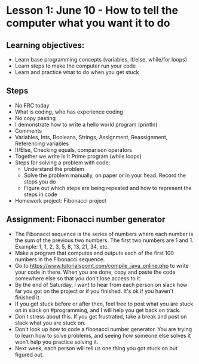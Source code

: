 # Lesson 1: June 10 - How to tell the computer what you want it to do

## Learning objectives:
  - Learn base programming concepts (variables, if/else, while/for loops)
  - Learn steps to make the computer run your code
  - Learn and practice what to do when you get stuck

## Steps
- No FRC today
- What is coding, who has experience coding
- No copy pasting
- I demonstrate how to write a hello world program (println)
- Comments
- Variables, Ints, Booleans, Strings, Assignment, Reassignment, Referencing variables
- If/Else, Checking equals, comparison operators
- Together we write Is It Prime program (while loops)
- Steps for solving a problem with code:
  - Understand the problem
  - Solve the problem manually, on paper or in your head. Record the steps you do
  - Figure out which steps are being repeated and how to represent the steps in code
- Homework project: Fibonacci project

## Assignment: Fibonacci number generator
- The Fibonacci sequence is the series of numbers where each number is the sum of the previous two numbers. The first two numbers are 1 and 1.
  Example: 1, 1, 2, 3, 5, 8, 13, 21, 34, etc.
- Make a program that computes and outputs each of the first 100 numbers in the Fibonacci sequence.
- Go to https://www.tutorialspoint.com/compile_java_online.php to write your code in there. When you are done, copy and paste the code somewhere else so that you don't lose access to it.
- By the end of Saturday, I want to hear from each person on slack how far you got on the project or if you finished. It's ok if you haven't finished it.
- If you get stuck before or after then, feel free to post what you are stuck on in slack on #programming, and I will help you get back on track.
- Don't stress about this. If you get frustrated, take a break and post on slack what you are stuck on.
- Don't look up how to code a fibonacci number generator. You are trying to learn how to solve problems, and seeing how someone else solves it won't help you practice solving it.
- Next week, each person will tell us one thing you got stuck on but figured out.
